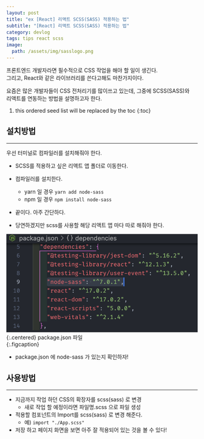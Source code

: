 ```yaml
---
layout: post
title: "ex [React] 리액트 SCSS(SASS) 적용하는 법"
subtitle: "[React] 리액트 SCSS(SASS) 적용하는 법"
category: devlog
tags: tips react scss
image:
  path: /assets/img/sasslogo.png
---
```


프론트엔드 개발자라면 필수적으로 CSS 작업을 해야 할 일이 생긴다.  
그리고, React와 같은 라이브러리를 쓴다고해도 마찬가지이다.

요즘은 많은 개발자들이 CSS 전처리기를 많이쓰고 있는데, 그중에 SCSS(SASS)와  
리액트를 연동하는 방법을 설명하고자 한다.

<!-- more -->

1. this ordered seed list will be replaced by the toc
   {:toc}

## 설치방법

---

우선 터미널로 컴파일러를 설치해줘야 한다.

- SCSS를 적용하고 싶은 리액트 앱 폴더로 이동한다.
- 컴파일러를 설치한다.

  - yarn 일 경우 `yarn add node-sass`
  - npm 일 경우 `npm install node-sass`

- 끝이다. 아주 간단하다.
- 당연하겠지만 scss를 사용할 해당 리액트 앱 마다 따로 해줘야 한다.

![json](/assets/img/tips/2022-02-23-react-scss/2022-02-23-react-scss.png){:.centered} package.json 파일  
{:.figcaption}

- package.json 에 node-sass 가 있는지 확인하자!

## 사용방법

---

- 지금까지 작업 하던 CSS의 확장자를 scss(sass) 로 변경
  - 새로 작업 할 예정이라면 파일명.scss 으로 파일 생성
- 적용할 컴포넌트의 Import를 scss(sass) 로 변경 해준다.
  - 예) `import "./App.scss"`
- 저장 하고 페이지 화면을 보면 아주 잘 적용되어 있는 것을 볼 수 있다!
